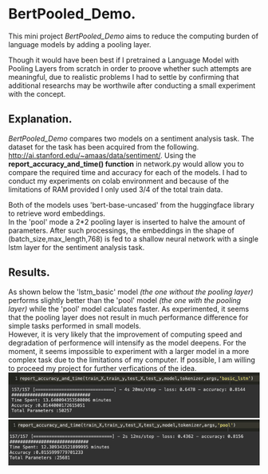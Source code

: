 # BertPooled_Demo. 
This mini project *BertPooled_Demo* aims to reduce the computing burden of language models by adding a pooling layer.    
  
Though it would have been best if I pretrained a Language Model with Pooling Layers from scratch in order to proove whether such attempts are meaningful, due to realistic problems I had to settle by confirming that additional researchs may be worthwile after conducting a small experiment with the concept.  
  
## Explanation.
*BertPooled_Demo* compares two models on a sentiment analysis task. The dataset for the task has been acquired from the following. http://ai.stanford.edu/~amaas/data/sentiment/. Using the **report_accuracy_and_time() function** in network.py would allow you to compare the required time and accuracy for each of the models. I had to conduct my experiments on colab environment and because of the limitations of RAM provided I only used 3/4 of the total train data.  

Both of the models uses 'bert-base-uncased' from the huggingface library to retrieve word embeddings.  
In the 'pool' mode a 2\*2 pooling layer is inserted to halve the amount of parameters. After such processings, the embeddings in the shape of (batch_size,max_length,768) is fed to a shallow neural network with a single lstm layer for the sentiment analysis task.  

## Results.  
As shown below the 'lstm_basic' model *(the one without the pooling layer)* performs slightly better than the 'pool' model *(the one with the pooling layer)* while the 'pool' model calculates faster. As experimented, it seems that the pooling layer does not result in much performance difference for simple tasks performed in small models.  
However, it is very likely that the improvement of computing speed and degradation of performence will intensify as the model deepens.
For the moment, it seems impossible to experiment with a larger model in a more complex task due to the limitations of my computer. If possible, I am willing to proceed my project for further verfications of the idea.
![lstm_basic_result >](https://github.com/ampehta/BertPooled/blob/main/images/basic_lstm_v1.png)
![pool_result <](https://github.com/ampehta/BertPooled/blob/main/images/pool_v1.png)
